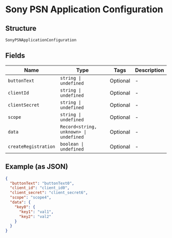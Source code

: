 
# Sony PSN Application Configuration

## Structure

`SonyPSNApplicationConfiguration`

## Fields

| Name | Type | Tags | Description |
|  --- | --- | --- | --- |
| `buttonText` | `string \| undefined` | Optional | - |
| `clientId` | `string \| undefined` | Optional | - |
| `clientSecret` | `string \| undefined` | Optional | - |
| `scope` | `string \| undefined` | Optional | - |
| `data` | `Record<string, unknown> \| undefined` | Optional | - |
| `createRegistration` | `boolean \| undefined` | Optional | - |

## Example (as JSON)

```json
{
  "buttonText": "buttonText0",
  "client_id": "client_id0",
  "client_secret": "client_secret6",
  "scope": "scope4",
  "data": {
    "key0": {
      "key1": "val1",
      "key2": "val2"
    }
  }
}
```

